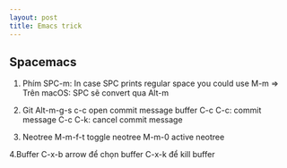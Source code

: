 ```yaml
---
layout: post
title: Emacs trick
---
```


## Spacemacs 

1. Phím SPC-m:
In case SPC prints regular space you could use M-m
=> Trên macOS: SPC sẽ convert qua Alt-m

2. Git 
Alt-m-g-s c-c open commit message buffer
C-c C-c: commit message
C-c C-k: cancel commit message


3. Neotree
M-m-f-t toggle neotree
M-m-0 active neotree

4.Buffer
C-x-b arrow để chọn buffer
C-x-k để kill buffer

